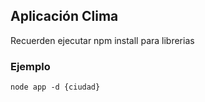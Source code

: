 ## Aplicación Clima

Recuerden ejecutar npm install para librerias


### Ejemplo
```
node app -d {ciudad}
```